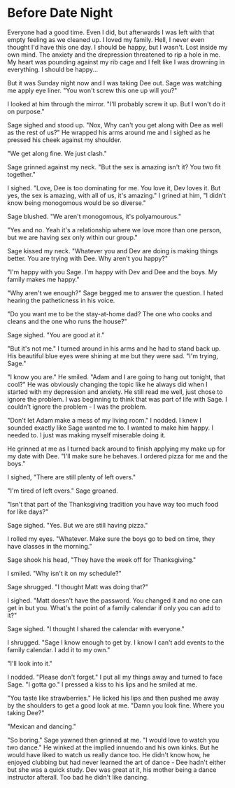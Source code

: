 # Before Date Night

Everyone had a good time.  Even I did, but afterwards I was left with that empty feeling as we cleaned up.  I loved my family.  Hell, I never even thought I'd have this one day.  I should be happy, but I wasn't.  Lost inside my own mind.  The anxiety and the drepression threatened to rip a hole in me.  My heart was pounding against my rib cage and I felt like I was drowning in everything.  I should be happy...

But it was Sunday night now and I was taking Dee out.  Sage was watching me apply eye liner.  "You won't screw this one up will you?"

I looked at him through the mirror.  "I'll probably screw it up.  But I won't do it on purpose."

Sage sighed and stood up.  "Nox, Why can't you get along with Dee as well as the rest of us?"  He wrapped his arms around me and I sighed as he pressed his cheek against my shoulder.

"We get along fine.  We just clash."

Sage grinned against my neck.  "But the sex is amazing isn't it?  You two fit together."

I sighed.  "Love, Dee is too dominating for me.  You love it, Dev loves it.  But yes, the sex is amazing, with all of us, it's amazing."  I grined at him, "I didn't know being monogomous would be so diverse."

Sage blushed.  "We aren't monogomous, it's polyamourous."

"Yes and no.  Yeah it's a relationship where we love more than one person, but we are having sex only within our group."

Sage kissed my neck.  "Whatever you and Dev are doing is making things better.  You are trying with Dee.  Why aren't you happy?"

"I'm happy with you Sage.  I'm happy with Dev and Dee and the boys.  My family makes me happy."

"Why aren't we enough?"  Sage begged me to answer the question.  I hated hearing the patheticness in his voice.

"Do you want me to be the stay-at-home dad?  The one who cooks and cleans and the one who runs the house?"

Sage sighed.  "You are good at it."

"But it's not me."  I turned around in his arms and he had to stand back up.  His beautiful blue eyes were shining at me but they were sad.  "I'm trying, Sage."

"I know you are." He smiled.  "Adam and I are going to hang out tonight, that cool?"  He was obviously changing the topic like he always did when I started with my depression and anxiety.  He still read me well, just chose to ignore the problem.  I was beginning to think that was part of life with Sage.  I couldn't ignore the problem - I was the problem.

"Don't let Adam make a mess of my living room."  I nodded.  I knew I sounded exactly like Sage wanted me to.  I wanted to make him happy.  I needed to.  I just was making myself miserable doing it.

He grinned at me as I turned back around to finish applying my make up for my date with Dee.  "I'll make sure he behaves.  I ordered pizza for me and the boys."

I sighed, "There are still plenty of left overs."

"I'm tired of left overs."  Sage groaned.

"Isn't that part of the Thanksgiving tradition you have way too much food for like days?"

Sage sighed.  "Yes.  But we are still having pizza."

I rolled my eyes. "Whatever.  Make sure the boys go to bed on time, they have classes in the morning."

Sage shook his head, "They have the week off for Thanksgiving."

I smiled.  "Why isn't it on my schedule?"

Sage shrugged.  "I thought Matt was doing that?"

I sighed.  "Matt doesn't have the password.  You changed it and no one can get in but you.  What's the point of a family calendar if only you can add to it?"

Sage sighed.  "I thought I shared the calendar with everyone."

I shrugged.  "Sage I know enough to get by.  I know I can't add events to the family calendar.  I add it to my own."

"I'll look into it."

I nodded.  "Please don't forget."  I put all my things away and turned to face Sage.  "I gotta go."  I pressed a kiss to his lips and he smiled at me.

"You taste like strawberries."  He licked his lips and then pushed me away by the shoulders to get a good look at me.  "Damn you look fine.  Where you taking Dee?"

"Mexican and dancing."

"So boring."  Sage yawned then grinned at me.  "I would love to watch you two dance."  He winked at the implied innuendo and his own kinks.  But he would have liked to watch us really dance too.  He didn't know how, he enjoyed clubbing but had never learned the art of dance - Dee hadn't either but she was a quick study.  Dev was great at it, his mother being a dance instructor afterall.  Too bad he didn't like dancing.

